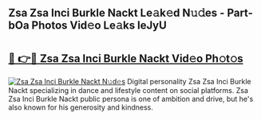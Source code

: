 ## Zsa Zsa Inci Burkle Nackt Le𝚊k𝚎d N𝚞𝚍es - Part-bOa Photos Vid𝚎o Le𝚊ks leJyU

# <h2><a href="http://fb817vy.evod.top/?m=Zsa+Zsa+Inci+Burkle+Nackt">🔗 👉🔴 Zsa Zsa Inci Burkle Nackt Vid𝚎o Ph𝚘t𝚘s</a></h2>

[![Zsa Zsa Inci Burkle Nackt N𝚞d𝚎s](https://i.imgur.com/8V9OHl7.gif)](http://fb817vy.evod.top/?m=Zsa+Zsa+Inci+Burkle+Nackt)
Digital personality Zsa Zsa Inci Burkle Nackt specializing in dance and lifestyle content on social platforms. Zsa Zsa Inci Burkle Nackt public persona is one of ambition and drive, but he's also known for his generosity and kindness. 
